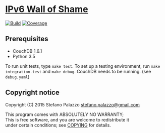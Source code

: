 # [IPv6 Wall of Shame](https://ipv6wallofshame.com/)

[![Build](https://img.shields.io/travis/sfstpala/v6wos.svg?style=flat-square)](https://travis-ci.org/sfstpala/v6wos)
[![Coverage](https://img.shields.io/coveralls/sfstpala/v6wos.svg?style=flat-square)](https://coveralls.io/r/sfstpala/v6wos)

## Prerequisites

 - CouchDB 1.6.1
 - Python 3.5

To run unit tests, type `make test`. To set up a testing environment, run `make integration-test` and `make debug`. CouchDB needs to be running. (see `debug.yaml`)

## Copyright notice

Copyright (C) 2015  Stefano Palazzo <stefano.palazzo@gmail.com>

This program comes with ABSOLUTELY NO WARRANTY;  
This is free software, and you are welcome to redistribute it  
under certain conditions; see [COPYING](COPYING) for details.
